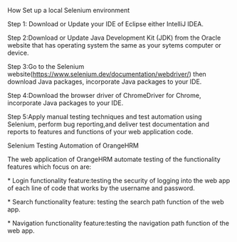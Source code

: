 How Set up a local Selenium environment

Step 1: Download or Update your IDE of Eclipse either IntelliJ IDEA.

Step 2:Download or Update Java Development Kit (JDK) from the Oracle
website that has operating system the same as your sytems computer or
device.

Step 3:Go to the Selenium
website(https://www.selenium.dev/documentation/webdriver/) then download
Java packages, incorporate Java packages to your IDE.

Step 4:Download the browser driver of ChromeDriver for Chrome,
incorporate Java packages to your IDE.

Step 5:Apply manual testing techniques and test automation using
Selenium, perform bug reporting,and deliver test documentation and
reports to features and functions of your web application code.

Selenium Testing Automation of OrangeHRM

The web application of OrangeHRM automate testing of the functionality
features which focus on are:

\* Login functionality feature:testing the security of logging into the
web app of each line of code that works by the username and password.

\* Search functionality feature: testing the search path function of the
web app.

\* Navigation functionality feature:testing the navigation path function
of the web app.
